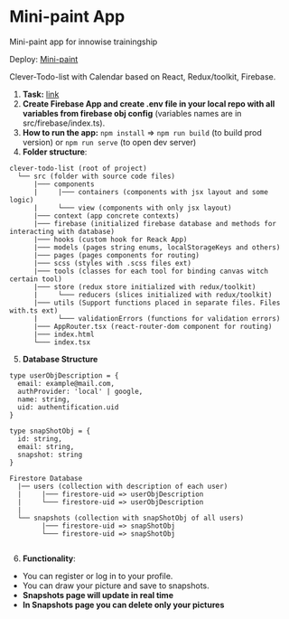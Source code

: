 # Mini-paint App

Mini-paint app for innowise trainingship

Deploy: [Mini-paint](https://startling-fairy-f0270e.netlify.app)

Clever-Todo-list with Calendar based on React, Redux/toolkit, Firebase.

1. **Task:** [link](https://drive.google.com/file/d/18I1PxOxZn2lwm__YeOtMNoWeiXygKwwN/view)
2. **Create Firebase App and create .env file in your local repo with all variables from firebase obj config** (variables names are in src/firebase/index.ts).
3. **How to run the app:** `npm install` => `npm run build` (to build prod version) or `npm run serve` (to open dev server)
4. **Folder structure**:

```
clever-todo-list (root of project)
  └── src (folder with source code files)
      |─── components
      |     |─── containers (components with jsx layout and some logic)
      |     └─── view (components with only jsx layout)
      |─── context (app concrete contexts)
      |─── firebase (initialized firebase database and methods for interacting with database)
      |─── hooks (custom hook for Reack App)
      |─── models (pages string enums, localStorageKeys and others)
      |─── pages (pages components for routing)
      |─── scss (styles with .scss files ext)
      |─── tools (classes for each tool for binding canvas witch certain tool)
      |─── store (redux store initialized with redux/toolkit)
      |     └─── reducers (slices initialized with redux/toolkit)
      |─── utils (Support functions placed in separate files. Files with.ts ext)
      |     └─── validationErrors (functions for validation errors)
      |─── AppRouter.tsx (react-router-dom component for routing)
      |─── index.html
      └─── index.tsx
```
5. **Database Structure** 

```
type userObjDescription = {
  email: example@mail.com,
  authProvider: 'local' | google,
  name: string,
  uid: authentification.uid
}

type snapShotObj = {
  id: string,
  email: string,
  snapshot: string
}

```

```
Firestore Database
  |── users (collection with description of each user)
  |     |─── firestore-uid => userObjDescription
  |     └─── firestore-uid => userObjDescription
  |
  └── snapshots (collection with snapShotObj of all users)
        |─── firestore-uid => snapShotObj
        └─── firestore-uid => snapShotObj
  

```
6. **Functionality**:

- You can register or log in to your profile.
- You can draw your picture and save to snapshots.
- **Snapshots page will update in real time**
- **In Snapshots page you can delete only your pictures**
